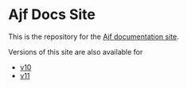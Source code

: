 # Ajf Docs Site

This is the repository for the [Ajf documentation site](https://docs.ajf.rocks/).

Versions of this site are also available for
- [v10](https://v10.docs.ajf.rocks/)
- [v11](https://docs.ajf.rocks/)
